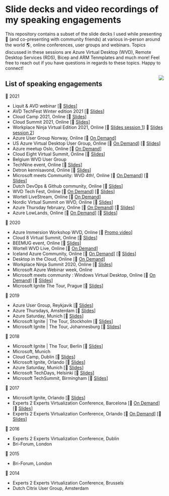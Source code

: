 #  Slide decks and video recordings of my speaking engagements
This repository contains a subset of the slide decks I used while presenting 🎥 (and co-presenting with community friends) at various in-person around the world 🌎, online conferences, user groups and webinars. Topics discussed in these sessions are Azure Virtual Desktop (WVD), Remote Desktop Services (RDS), Bicep and ARM Tenmplates and much more!
Feel free to reach out if you have questions in regards to these topics. Happy to connect!

<img align="right" src="https://1.bp.blogspot.com/-4cExxWC9Wpo/YG71Y14tmLI/AAAAAAAAFMs/bhXFN9oT9_Ew2RTB71kwsZ2lY93bauHeACLcBGAsYHQ/s320/ninja-transparent.png">


##  List of speaking engagements


📅 2021 
- Liquit & AVD webinar [💾 <a href = "https://github.com/fberson/Slidedecks/blob/main/2021/2021%20-%2012%20-%20Empowering%20AVD%20Image%20deployments%20with%20Azure%20Pipelines%20and%20Liquit!.pdf
"> Slides</a>]
- AVD TechFest Winter edition 2021 [💾 <a href = "https://github.com/fberson/Slidedecks/blob/main/2021/2021%20-%2011%20-%20AVD%20TechFest%202021%20Winter%20Edition.pdf"> Slides</a>]
- Cloud Camp 2021, Online [💾 <a href = "https://github.com/fberson/Slidedecks/blob/main/2021/2021%20-%2011%20-%20Empowering%20Infrastructure%20as%20Code%20on%20Azure%20using%20Bicep.pdf"> Slides</a>]
- Cloud Summit 2021, Online [💾 <a href = "https://github.com/fberson/Slidedecks/blob/main/2021/2021%20-%20%2009%20-%20Understanding%20all%20security%20aspects%20of%20Azure%20Virtual%20Desktop.pdf"> Slides</a>]
- Workplace Ninja Virtual Edition 2021, Online [💾 <a href = "https://github.com/fberson/Slidedecks/blob/main/2021/2021%20-%2008%20-%20Azure%20Virtual%20Desktop%20as%20a%20gaming%20console%20-%20present.pdf"> Slides session 1</a>] 💾 <a href = "https://github.com/fberson/Slidedecks/blob/main/2021/2021%20-%2008%20-%20Understanding%20all%20security%20aspects%20of%20Azure%20Virtual%20Desktop.pdf"> Slides session 2</a>]
- Azure User Group Norway, Online [🎥 <a href = "https://www.youtube.com/watch?v=PqDNA-0nqj0">On Demand</a>]
- US Azure Virtual Desktop User Group, Online [🎥 <a href = "https://www.youtube.com/watch?v=J7spf0wSrAg">On Demand</a>] [💾 <a href = "https://github.com/fberson/Slidedecks/blob/main/2021/2021%20-%2008%20-%20Flexing%20your%20Infrastructure%20as%20Code%20muscles%20with%20Bicep%20Templates!.pdf"> Slides</a>]
- Azure meetup Oslo, Online [🎥 <a href = "https://www.youtube.com/watch?v=Cvbr-pI6G0o">On Demand</a>]
- Cloud Eight Virtual Summit, Online [💾 <a href = https://github.com/fberson/Slidedecks/blob/main/2021/2021%20-%2006%20-Windows%20Virtual%20Desktop%20does%20not%20use%20port%203389%2C%20so%20we%E2%80%99re%20secure%E2%80%A6.%20right.pdf> Slides</a>]
- Belgium WVD User Group 
- TechNine event, Online [💾 <a href = https://github.com/fberson/Slidedecks/blob/main/2021/2021%20-%2005%20-%20Project%20Bicep%20-%20ARM%20Templates%20Reloaded!.pdf> Slides</a>]
- Detron kennisavond, Online [💾 <a href = https://github.com/fberson/Slidedecks/blob/main/2021/2021%20-%2004%20-%20ARM%20Workout%20with%20Project%20Bicep.pdf> Slides</a>]
- Microsoft meets Community: WVD 4th!, Online  [🎥 <a href = "https://www.youtube.com/watch?v=_dhtSMawX84">On Demand</a>] [💾 <a href="https://github.com/fberson/Slidedecks/blob/main/2021/2021%20-%2004%20-%20Empowering%20your%20WVD%20deployments%20with%20Project%20Bicep%2C%20experiences%20from%20the%20field.pdf"> Slides</a>]
- Dutch DevOps & Github community, Online [💾 <a href="https://github.com/fberson/Slidedecks/blob/main/2021/2021%20-%2004%20-%20Project%20Bicep%20ARM%20Templates%20reloaded.pdf"> Slides</a>]
- WVD Tech Fest, Online [🎥 <a href = "https://www.youtube.com/watch?v=tMIUlTou3bc&t=1s">On Demand</a>] [💾 <a href = "https://github.com/fberson/Slidedecks/blob/main/2021/2021%20-%2002%20-%20Empowering%20your%20WVD%20deployments%20with%20Project%20Bicep%2C%20experiences%20from%20the%20field!.pdf"> Slides</a>]
- Wortell LiveStream, Online [🎥 <a href = "https://www.youtube.com/watch?v=N2n5XOBrkgw&t=6s">On Demand</a>]
- Nordic Virtual Summit on WVD, Online [💾 <a href = "https://github.com/fberson/Slidedecks/blob/main/2021/2021%20-%2002%20-%20Jump%20Start%20your%20automation%20skills%20for%20WVD.pdf"> Slides</a>]
- Azure Thursday february, Online [🎥 <a href = "https://www.youtube.com/watch?v=eTwfgq_2fLU&t=2773s">On Demand</a>] [💾 <a href = "https://github.com/fberson/Slidedecks/blob/main/2021/2021%20-%2001%20-%20Empowering%20ARM%20and%20JSON%20with%20Project%20Bicep.pdf"> Slides</a>]
- Azure LowLands, Online [🎥 <a href = "https://youtu.be/0uIsu0kAFZY?t=11568">On Demand</a>] [💾 <a href = "https://github.com/fberson/Slidedecks/blob/main/2021/2021%20-%2001%20-%20Empowering%20ARM%20and%20JSON%20with%20Project%20Bicep.pdf"> Slides</a>]

📅 2020
- Azure Immersion Workshop WVD, Online [🎥 <a href = "https://www.youtube.com/watch?v=iKsRoJ2-ses&t=2s">Promo video</a>]
- Cloud 8 Virtual Summit, Online [💾 <a href = "https://github.com/fberson/Slidedecks/blob/main/2020/2020%20-%2011%20-%20Work%20hard%2C%20Play%20hard%20Powerful%20Desktops%20in%20Azure.pdf"> Slides</a>]
- BEEMUG event, Online [💾 <a href = "https://github.com/fberson/Slidedecks/blob/main/2020/2020%20-%2010%20-%20Automating%20WVD%20using%20ARM%2CREST%20and%20PS.pdf"> Slides</a>]
- Wortell WVD Live, Online [🎥 <a href = "https://www.youtube.com/watch?v=K_z-j7IQ_JU">On Demand</a>]
- Iceland Azure Community, Online [🎥 <a href = "https://www.youtube.com/watch?v=88pfZGprl40">On Demand</a>] [💾 <a href = "https://github.com/fberson/Slidedecks/blob/main/2020/2021%20-%2002%20-%20Project%20Bicep%200.2.pdf"> Slides</a>]
- Desktop in the Cloud, Online [🎥 <a href = "https://www.youtube.com/watch?v=TUWRUfU1EMQ&t=1505s">On Demand</a>]
- Workplace Ninja Summit 2020, Online [💾 <a href = "https://github.com/fberson/Slidedecks/blob/main/2020/2020%20-%2009%20-%20Windows%20Virtual%20Desktop%2C%20Advanced%20scenarios%20%26%20lessons%20learned!.pdf"> Slides</a>]
- Microsoft Azure Webinar week, Online
- Microsoft meets community : Windows Virtual Desktop, Online [🎥 <a href = "https://eur02.safelinks.protection.outlook.com/?url=https%3A%2F%2Fevent.on24.com%2Finterface%2Fregistration%2Fautoreg%2Findex.html%3Feventid%3D2233058%26sessionid%3D1%26key%3D13F91C24D17ECCB63C0EE56F50836AB8%26firstname%3DF%26lastname%3DBerson%26email%3Dfreek.berson%40wortell.nl%26job_title%3DIT%2BArchuitect%26company%3DWortell%26country%3DNetherlands%26zip%3D%26work_phone%3D&data=02%7C01%7Cfreek.berson%40wortell.nl%7C6be5cd9ebd414f23929608d7eb5a21f0%7Cb1a6616c94734cab82b6b6affeed3e12%7C1%7C0%7C637236644667887965&sdata=Y0bxQSHIcYtlLjcFgm%2BmcHLxwEDn2IIVbWdRuJ4Rl5U%3D&reserved=0">On Demand</a>] [💾 <a href = "https://github.com/fberson/Slidedecks/blob/main/2020/2020%20-%2006%20-%20Dealing%20with%20application%20landscapes%20on%20WVD%2C%20current%20and%20future!.pdf"> Slides</a>]
- Microsoft Ignite The Tour, Prague [💾 <a href = "https://github.com/fberson/Slidedecks/blob/main/2020/2020%20-%2002%20-%20Windows%20Virtual%20Desktop%2C%20Lessons%20Learned%20from%20the%20Field!.pdf"> Slides</a>]

📅 2019
- Azure User Group, Reykjavik [💾 <a href = "https://github.com/fberson/Slidedecks/blob/main/2019/2019%20-%2012%20-%20Jump%20start%20your%20Windows%20Virtual%20Desktop%20deployment.pdf"> Slides</a>]
- Azure Thursdays, Amsterdam [💾 <a href = "https://github.com/fberson/Slidedecks/blob/main/2019/2019%20-%2009%20-%20Application%20and%20Desktop%20delivery%20on%20Azure%2C%20from%20cool%20to%20awesome!.pdf"> Slides</a>]
- Azure Saturday, Munich [💾 <a href = "https://github.com/fberson/Slidedecks/blob/main/2019/2019%20-%2005%20-%20Windows%20Virtual%20Desktop%2C%20the%20Future%20of%20App%20and%20Desktop%20Delivery%20on%20Azure!.pdf"> Slides</a>]
- Microsoft Ignite | The Tour, Stockholm [💾 <a href = "https://github.com/fberson/Slidedecks/blob/main/2019/2019%20-%2004%20-%20Windows%20Virtual%20Desktop%2C%20the%20Future%20of%20App%20and%20Desktop%20Delivery%20on%20Azure!.pdf"> Slides</a>]
- Microsoft Ignite | The Tour, Johannesburg [💾 <a href = "https://github.com/fberson/Slidedecks/blob/main/2019/2019%20-%2001%20-%20Become%20an%20ARM%20hero%20and%20deploy%20RDS%20on%20Azure%20in%20under%2030%20minutes.pdf"> Slides</a>]

📅 2018
- Microsoft Ignite | The Tour, Berlin [💾 <a href = "https://github.com/fberson/Slidedecks/blob/main/2018/2018%20-%2001%20-%20Become%20an%20ARM%20hero%20and%20deploy%20RDS%20on%20Azure%20in%20under%2030%20minutes.pdf"> Slides</a>]
- Microsoft, Munich
- Cloud Camp, Dublin [💾 <a href = "https://github.com/fberson/Slidedecks/blob/main/2018/2018%20-%2010%20-%20RDS%20on%20Azure%20or%20WVD%2C%20Here's%20What%20You%20Need%20to%20Know!.pdf"> Slides</a>]
- Microsoft Ignite, Orlando [💾 <a href = "https://github.com/fberson/Slidedecks/blob/main/2018/2018%20-%2008%20-%20Measuring%20perceived%20end%20user%20experience%20in%20RDS%2C%20and%20why%20you%20should%20care.pdf"> Slides</a>]
- Azure Saturday, Munich [💾 <a href = "https://github.com/fberson/Slidedecks/blob/main/2018/2018%20-%2007%20-%20Top%207%20facts%20in%20comparing%20RDS%20on%20Azure%20IaaS%20vs%20Azure%20PaaS.pdf"> Slides</a>]
- Microsoft TechDays, Helsinki [💾 <a href = "https://github.com/fberson/Slidedecks/blob/main/2018/2018%20-%2003%20-%20Shaping%20the%20future%20of%20Remote%20Desktop%20on%20Azure.pdf"> Slides</a>]
- Microsoft TechSummit, Birmingham [💾 <a href = "https://github.com/fberson/Slidedecks/blob/main/2018/2018%20-%2001%20-%20Shaping%20the%20future%20of%20Remote%20Desktop%20Services%20on%20Azure.pdf"> Slides</a>]

📅 2017
- Microsoft Ignite, Orlando [💾 <a href = "https://github.com/fberson/Slidedecks/blob/main/2017/2017%20-%2009%20-%20Virtual%20desktops%20in%20the%20cloud%20Experiences%20from%20the%20field.pdf"> Slides</a>]
- Experts 2 Experts Virtualization Conference, Barcelona [🎥 <a href = "https://www.youtube.com/watch?v=1RH-Mw6chRg">On Demand</a>] [💾 <a href = "https://github.com/fberson/Slidedecks/blob/main/2017/2017%20-%2011%20-%20E2EVC%20Barcelona%202017%20-%20Microsoft%20RDS%20-%20current%20state%20and%20future%20vision.pdf"> Slides</a>]
- Experts 2 Experts Virtualization Conference, Orlando [🎥 <a href = "https://www.youtube.com/watch?v=YbEVvpv9rC0">On Demand</a>] [💾 <a href = "https://github.com/fberson/Slidedecks/blob/main/2017/2017%20-%2005%20-%20Grab%20a%20Stroopwafel%20while%20we%20watch%20ARM%20do%20an%20automated%20RDS%20deployment%20in%20Azure%20IaaS.pdf"> Slides</a>]

📅 2016
- Experts 2 Experts Virtualization Conference, Dublin
- Bri-Forum, London

📅 2015
- Bri-Forum, London

📅 2014
- Experts 2 Experts Virtualization Conference, Brussels
- Dutch Citrix User Group, Amsterdam
